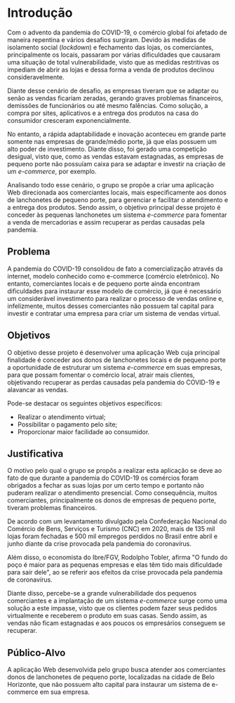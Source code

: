 # Introdução

Com o advento da pandemia do COVID-19, o comércio global foi afetado de maneira repentina e vários desafios surgiram. Devido às medidas de isolamento social (_lockdown_) e fechamento das lojas, os comerciantes, principalmente os locais, passaram por várias dificuldades que causaram uma situação de total vulnerabilidade, visto que as medidas restritivas os impediam de abrir as lojas e dessa forma a venda de produtos declinou consideravelmente.

Diante desse cenário de desafio, as empresas tiveram que se adaptar ou senão as vendas ficariam zeradas, gerando graves problemas financeiros, demissões de funcionários ou até mesmo falências. Como solução, a compra por sites, aplicativos e a entrega dos produtos na casa do consumidor cresceram exponencialmente.

No entanto, a rápida adaptabilidade e inovação aconteceu em grande parte somente nas empresas de grande/médio porte, já que elas possuem um alto poder de investimento. Diante disso, foi gerado uma competição desigual, visto que, como as vendas estavam estagnadas, as empresas de pequeno porte não possuíam caixa para se adaptar e investir na criação de um _e-commerce_, por exemplo.

Analisando todo esse cenário, o grupo se propõe a criar uma aplicação Web direcionada aos comerciantes locais, mais especificamente aos donos de lanchonetes de pequeno porte, para gerenciar e facilitar o atendimento e a entrega dos produtos. Sendo assim, o objetivo principal desse projeto é conceder às pequenas lanchonetes um sistema _e-commerce_ para fomentar a venda de mercadorias e assim recuperar as perdas causadas pela pandemia.

## Problema

A pandemia do COVID-19 consolidou de fato a comercialização através da internet, modelo conhecido como e-commerce (comércio eletrônico). No entanto, comerciantes locais e de pequeno porte ainda encontram dificuldades para instaurar esse modelo de comércio, já que é necessário um considerável investimento para realizar o processo de vendas online e, infelizmente, muitos desses comerciantes não possuem tal capital para investir e contratar uma empresa para criar um sistema de vendas virtual.

## Objetivos

O objetivo desse projeto é desenvolver uma aplicação Web cuja principal finalidade é conceder aos donos de lanchonetes locais e de pequeno porte a oportunidade de estruturar um sistema _e-commerce_ em suas empresas, para que possam fomentar o comércio local, atrair mais clientes, objetivando recuperar as perdas causadas pela pandemia do COVID-19 e alavancar as vendas.

Pode-se destacar os seguintes objetivos específicos:

- Realizar o atendimento virtual;
- Possibilitar o pagamento pelo site;
- Proporcionar maior facilidade ao consumidor.

## Justificativa

O motivo pelo qual o grupo se propôs a realizar esta aplicação se deve ao fato de que durante a pandemia do COVID-19 os comércios foram obrigados a fechar as suas lojas por um certo tempo e portanto não puderam realizar o atendimento presencial. Como consequência, muitos comerciantes, principalmente os donos de empresas de pequeno porte, tiveram problemas financeiros.

De acordo com um levantamento divulgado pela Confederação Nacional do Comércio de Bens, Serviços e Turismo (CNC) em 2020, mais de 135 mil lojas foram fechadas e 500 mil empregos perdidos no Brasil entre abril e junho diante da crise provocada pela pandemia do coronavírus.

Além disso, o economista do Ibre/FGV, Rodolpho Tobler, afirma "O fundo do poço é maior para as pequenas empresas e elas têm tido mais dificuldade para sair dele", ao se referir aos efeitos da crise provocada pela pandemia de coronavírus.

Diante disso, percebe-se a grande vulnerabilidade dos pequenos comerciantes e a implantação de um sistema _e-commerce_ surge como uma solução a este impasse, visto que os clientes podem fazer seus pedidos virtualmente e receberem o produto em suas casas. Sendo assim, as vendas não ficam estagnadas e aos poucos os empresários conseguem se recuperar.

## Público-Alvo

A aplicação Web desenvolvida pelo grupo busca atender aos comerciantes donos de lanchonetes de pequeno porte, localizadas na cidade de Belo Horizonte, que não possuem alto capital para instaurar um sistema de e-commerce em sua empresa.
